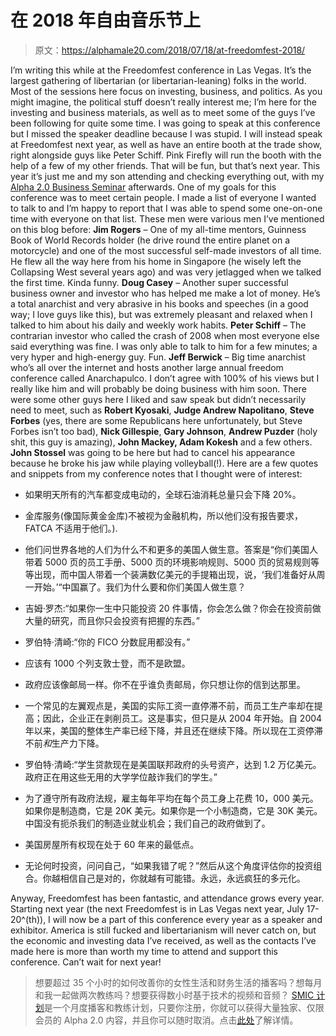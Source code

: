 # 在 2018 年自由音乐节上

> 原文：<https://alphamale20.com/2018/07/18/at-freedomfest-2018/>

I’m writing this while at the Freedomfest conference in Las Vegas. It’s the largest gathering of libertarian (or libertarian-leaning) folks in the world. Most of the sessions here focus on investing, business, and politics. As you might imagine, the political stuff doesn’t really interest me; I’m here for the investing and business materials, as well as to meet some of the guys I’ve been following for quite some time.
I was going to speak at this conference but I missed the speaker deadline because I was stupid. I will instead speak at Freedomfest next year, as well as have an entire booth at the trade show, right alongside guys like Peter Schiff. Pink Firefly will run the booth with the help of a few of my other friends. That will be fun, but that’s next year. This year it’s just me and my son attending and checking everything out, with my [Alpha 2.0 Business Seminar](http://www.blackdragonblog.com/2018/04/16/join-me-for-business-seminars-in-las-vegas/) afterwards.
One of my goals for this conference was to meet certain people. I made a list of everyone I wanted to talk to and I’m happy to report that I was able to spend some one-on-one time with everyone on that list. These men were various men I’ve mentioned on this blog before:
**Jim Rogers** – One of my all-time mentors, Guinness Book of World Records holder (he drive round the entire planet on a motorcycle) and one of the most successful self-made investors of all time. He flew all the way here from his home in Singapore (he wisely left the Collapsing West several years ago) and was very jetlagged when we talked the first time. Kinda funny.
**Doug Casey** – Another super successful business owner and investor who has helped me make a lot of money. He’s a total anarchist and very abrasive in his books and speeches (in a good way; I love guys like this), but was extremely pleasant and relaxed when I talked to him about his daily and weekly work habits.
**Peter Schiff** – The contrarian investor who called the crash of 2008 when most everyone else said everything was fine. I was only able to talk to him for a few minutes; a very hyper and high-energy guy. Fun.
**Jeff Berwick** – Big time anarchist who’s all over the internet and hosts another large annual freedom conference called Anarchapulco. I don’t agree with 100% of his views but I really like him and will probably be doing business with him soon.
There were some other guys here I liked and saw speak but didn’t necessarily need to meet, such as **Robert Kyosaki**, **Judge Andrew Napolitano**, **Steve Forbes** (yes, there are some Republicans here unfortunately, but Steve Forbes isn’t too bad), **Nick Gillespie**, **Gary Johnson**, **Andrew Puzder** (holy shit, this guy is amazing), **John Mackey, Adam Kokesh** and a few others. **John Stossel** was going to be here but had to cancel his appearance because he broke his jaw while playing volleyball(!).
Here are a few quotes and snippets from my conference notes that I thought were of interest:

*   如果明天所有的汽车都变成电动的，全球石油消耗总量只会下降 20%。

*   金库服务(像国际黄金金库)不被视为金融机构，所以他们没有报告要求，FATCA 不适用于他们。).

*   他们问世界各地的人们为什么不和更多的美国人做生意。答案是“你们美国人带着 5000 页的员工手册、5000 页的环境影响规则、5000 页的贸易规则等等出现，而中国人带着一个装满数亿美元的手提箱出现，说，‘我们准备好从周一开始。’“中国赢了。我们为什么要和你们美国人做生意？

*   吉姆·罗杰:“如果你一生中只能投资 20 件事情，你会怎么做？你会在投资前做大量的研究，而且你只会投资有把握的东西。”

*   罗伯特·清崎:“你的 FICO 分数屁用都没有。”

*   应该有 1000 个列支敦士登，而不是欧盟。

*   政府应该像邮局一样。你不在乎谁负责邮局，你只想让你的信到达那里。

*   一个常见的左翼观点是，美国的实际工资一直停滞不前，而员工生产率却在提高；因此，企业正在剥削员工。这是事实，但只是从 2004 年开始。自 2004 年以来，美国的整体生产率已经下降，并且还在继续下降。所以现在工资停滞不前*和*生产力下降。

*   罗伯特·清崎:“学生贷款现在是美国联邦政府的头号资产，达到 1.2 万亿美元。政府正在用这些无用的大学学位敲诈我们的学生。”

*   为了遵守所有政府法规，雇主每年平均在每个员工身上花费 10，000 美元。如果你是制造商，它是 20K 美元。如果你是一个小制造商，它是 30K 美元。中国没有扼杀我们的制造业就业机会；我们自己的政府做到了。

*   美国房屋所有权现在处于 60 年来的最低点。

*   无论何时投资，问问自己，“如果我错了呢？”然后从这个角度评估你的投资组合。你越相信自己是对的，你就越有可能错。永远，永远疯狂的多元化。

Anyway, Freedomfest has been fantastic, and attendance grows every year. Starting next year (the next Freedomfest is in Las Vegas next year, July 17-20^(th)), I will now be a part of this conference every year as a speaker and exhibitor. America is still fucked and libertarianism will never catch on, but the economic and investing data I’ve received, as well as the contacts I’ve made here is more than worth my time to attend and support this conference.
Can’t wait for next year!

> 想要超过 35 个小时的如何改善你的女性生活和财务生活的播客吗？想每月和我一起做两次教练吗？想要获得数小时基于技术的视频和音频？ [SMIC 计划](https://alphamale20.kartra.com/page/vIL17)是一个月度播客和教练计划，只要你注册，你就可以获得大量独家、仅限会员的 Alpha 2.0 内容，并且你可以随时取消。点击[此处](https://alphamale20.kartra.com/page/vIL17)了解详情。
